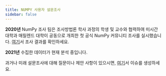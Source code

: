 ```yaml
---
title: NUMPY 사용자 설문조사
sidebar: false
---
```


**2020년** NumPy 조사 팀은 조사방법론 학사 과정의 학생 및 교수와 협력하여 미시간 대학과 매릴렌드 대학이 공동으로 개최한 첫 공식 NumPy 커뮤니티 조사를 실시했습니다. [여기](https://numpy.org/user-survey-2020/)서 조사 결과를 확인하세요.

**2021년** 수집한 데이터가 현재 분석 중입니다.

과거나 미래 설문조사에 대해 질문이나 제안 사항이 있으시면, [여기](https://github.com/numpy/numpy-surveys/issues)서 이슈를 생성하세요. 
